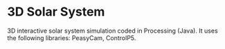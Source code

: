 # 3D Solar System
 3D interactive solar system simulation coded in Processing (Java).
 It uses the following libraries: PeasyCam, ControlP5.
